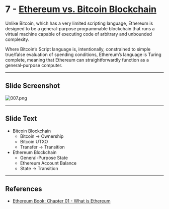 # 7 - [Ethereum vs. Bitcoin Blockchain](Ethereum%20vs.%20Bitcoin%20Blockchain.md)

Unlike Bitcoin, which has a very limited scripting language, Ethereum is designed to be a general-purpose programmable blockchain that runs a virtual machine capable of executing code of arbitrary and unbounded complexity. 

Where Bitcoin’s Script language is, intentionally, constrained to simple true/false evaluation of spending conditions, Ethereum’s language is Turing complete, meaning that Ethereum can straightforwardly function as a general-purpose computer.

___
## Slide Screenshot
![007.png](../../images/1.Ethereum%20101/007.png)
___
## Slide Text
- Bitcoin Blockchain
	- Bitcoin -> Ownership
	- Bitcoin UTXO
	- Transfer -> Transition
- Ethereum Blockchain
	- General-Purpose State
	- Ethereum Account Balance
	- State -> Transition

___
## References
- [Ethereum Book: Chapter 01 - What is Ethereum](https://github.com/ethereumbook/ethereumbook/blob/develop/01what-is.asciidoc)